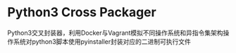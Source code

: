 # Python3 Cross Packager
Python3交叉封装器，利用Docker与Vagrant模拟不同操作系统和异指令集架构操作系统对python3脚本使用pyinstaller封装对应的二进制可执行文件
